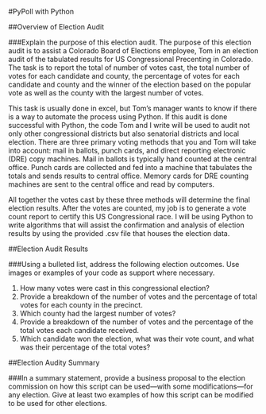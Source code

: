 #PyPoll with Python

##Overview of Election Audit

###Explain the purpose of this election audit.
The purpose of this election audit is to assist a Colorado Board of Elections employee, Tom in an election audit of the tabulated results for US Congressional Precenting in Colorado. The task is to report the total of number of votes cast, the total number of votes for each candidate and county, the percentage of votes for each candidate and county and the winner of the election based on the popular vote as well as the county with the largest number of votes. 

This task is usually done in excel, but Tom’s manager wants to know if there is a way to automate the process using Python. If this audit is done successful with Python, the code Tom and I write will be used to audit not only other congressional districts but also senatorial districts and local election. There are three primary voting methods that you and Tom will take into account: mail in ballots, punch cards, and direct reporting electronic (DRE) copy machines. Mail in ballots is typically hand counted at the central office. Punch cards are collected and fed into a machine that tabulates the totals and sends results to central office. Memory cards for DRE counting machines are sent to the central office and read by computers. 

All together the votes cast by these three methods will determine the final election results. After the votes are counted, my job is to generate a vote count report to certify this US Congressional race. I will be using Python to write algorithms that will assist the confirmation and analysis of election results by using the provided .csv file that houses the election data.

##Election Audit Results

###Using a bulleted list, address the following election outcomes. Use images or examples of your code as support where necessary. 
1) How many votes were cast in this congressional election?
2) Provide a breakdown of the number of votes and the percentage of total votes for each county in the precinct.
3) Which county had the largest number of votes?
4) Provide a breakdown of the number of votes and the percentage of the total votes each candidate received.
5) Which candidate won the election, what was their vote count, and what was their percentage of the total votes?


##Election Audity Summary

###In a summary statement, provide a business proposal to the election commission on how this script can be used—with some modifications—for any election. Give at least two examples of how this script can be modified to be used for other elections.
